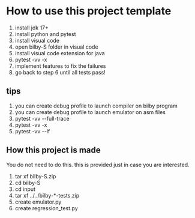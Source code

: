 # How to use this project template
1. install jdk 17+
2. install python and pytest
3. install visual code
4. open bilby-S folder in visual code
5. install visual code extension for java
6. pytest -vv -x
7. implement features to fix the failures
8. go back to step 6 until all tests pass!

## tips
1. you can create debug profile to launch compiler on bilby program
2. you can create debug profile to launch emulator on asm files
3. pytest -vv --full-trace
4. pytest -vv -x
5. pytest -vv --lf

## How this project is made
You do not need to do this.
this is provided just in case you are interested.
1. tar xf bilby-S.zip
2. cd bilby-S
3. cd input
4. tar xf ../../bilby-*-tests.zip
5. create emulator.py
6. create regression_test.py
